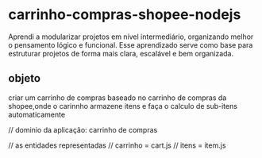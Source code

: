 # carrinho-compras-shopee-nodejs
Aprendi a modularizar projetos em nível intermediário, organizando melhor o pensamento lógico e funcional. Esse aprendizado serve como base para estruturar projetos de forma mais clara, escalável e bem organizada.

## objeto 

criar um carrinho de compras baseado no carrinho de compras da shopee,onde o carinnho armazene itens e faça o calculo de sub-itens automaticamente 


// dominio da aplicação: carrinho de compras 

// as entidades representadas
// carrinho = cart.js
// itens = item.js